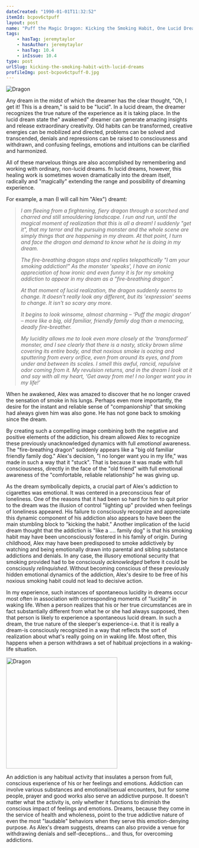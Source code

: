 ```yaml
---
dateCreated: "1990-01-01T11:32:52"
itemId: bcpov6ctpuff
layout: post
name: "Puff the Magic Dragon: Kicking the Smoking Habit, One Lucid Dreamer's Experience"
tags:
    - hasTag: jeremytaylor
    - hasAuthor: jeremytaylor
    - hasTag: 10.4
    - inIssue: 10.4
type: post
urlSlug: kicking-the-smoking-habit-with-lucid-dreams
profileImg: post-bcpov6ctpuff-0.jpg
---
```


<img src="../images/post-bcpov6ctpuff-0.jpg" alt="Dragon" width="auto" height="auto"/>

Any dream in the midst of which the dreamer has the clear thought, "Oh, I get it! This is a dream," is said to be "lucid". In a lucid dream, the dreamer recognizes the true nature of the experience as it is taking place. In the lucid dream state the" awakened" dreamer can generate amazing insights and release extraordinary creativity. Old habits can be transformed, creative energies can be mobilized and directed, problems can be solved and transcended, denials and repressions can be raised to consciousness and withdrawn, and confusing feelings, emotions and intuitions can be clarified and harmonized.

All of these marvelous things are also accomplished by remembering and working with ordinary, non-lucid dreams. fn lucid dreams, however, this healing work is sometimes woven dramatically into the dream itself, radically and "magically" extending the range and possibility of dreaming experience.

For example, a man (I will call him "Alex") dreamt:

> _I am fleeing from a firghtening, fiery dragon through a scorched and charred and still smouldering landscape. I run and run, until the magical moment of realization that this is all a dream! I suddenly "get it", that my terror and the pursuing monster and the whole scene are simply things that are happening in my dream. At that point, I turn and face the dragon and demand to know what he is doing in my dream._
>
> _The fire-breathing dragon stops and replies telepathically "I am your smoking addiction!" As the monster 'speaks', I have an ironic appreciation of how ironic and even funny it is for my smoking addiction to appear in my dream as a "fire-breathing dragon"._
>
> _At that moment of lucid realization, the dragon suddenly seems to change. It doesn't really look any different, but its 'expression' seems to change. It isn't so scary any more._
>
> _It begins to look winsome, almost charming – ‘Puff the magic dragon’ – more like a big, old familiar, friendly family dog than a menacing, deadly fire-breather._
>
> _My lucidity allows me to look even more closely at the ‘transformed’ monster, and I see clearly that there is a nasty, sticky brown slime covering its entire body, and that noxious smoke is oozing and sputtering from every orifice, even from around its eyes, and from under and between its scales. I smell this awful, rancid, repulsive odor coming from it. My revulsion returns, and in the dream I look at it and say with all my heart, ‘Get away from me! I no longer want you in my life!’_

When he awakened, Alex was amazed to discover that he no longer craved the sensation of smoke in his lungs. Perhaps even more importantly, the desire for the instant and reliable sense of "companionship" that smoking had always given him was also gone. He has not gone back to smoking since the dream.

By creating such a compelling image combining both the negative and positive elements of the addiction, his dream allowed Alex to recognize these previously unacknowledged dynamics with full _emotional_ awareness. The "fire-breathing dragon" suddenly appears like a "big old familiar friendly family dog." Alex's decision, "I no longer want you in my life," was made in such a way that it "stuck". That is because it was made with full consciousness, directly in the face of the "old friend" with full emotional awareness of the "comfortable, reliable relationship" he was giving up.

As the dream symbolically depicts, a crucial part of Alex's addiction to cigarettes was emotional. It was centered in a preconscious fear of loneliness. One of the reasons that it had been so hard for him to quit prior to the dream was the illusion of control "lighting up" provided when feelings of loneliness appeared. His failure to consciously recognize and appreciate this dynamic component of his addiction also appears to have been the main stumbling block to "kicking the habit." Another implication of the lucid dream thought that the addiction is "like a .... family dog" is that his smoking habit may have been unconsciously fostered in his family of origin. During childhood, Alex may have been predisposed to smoke addictively by watching and being emotionally drawn into parental and sibling substance addictions and denials. In any case, the illusory emotional security that smoking provided had to be consciously _acknowledged_ before it could be consciously _relinquished_. Without becoming conscious of these previously hidden emotional dynamics of the addiction, Alex's desire to be free of his noxious smoking habit could not lead to decisive action.

In my experience, such instances of spontaneous lucidity in dreams occur most often in association with corresponding moments of "lucidity" in waking life. When a person realizes that his or her true circumstances are in fact substantially different from what he or she had always supposed, then that person is likely to experience a spontaneous lucid dream. In such a dream, the true nature of the sleeper's experience-i.e. that it is really a dream-is consciously recognized in a way that reflects the sort of realization about what's really going on in waking life. Most often, this happens when a person withdraws a set of habitual projections in a waking-life situation.

<img src="../images/post-bcpov6ctpuff-1.jpg" alt="Dragon" width="300" height="auto"/>

An addiction is any habitual activity that insulates a person from full, conscious experience of his or her feelings and emotions. Addiction can involve various substances and emotional/sexual encounters, but for some people, prayer and good works also serve an addictive purpose. It doesn't matter what the activity is, only whether it functions to diminish the conscious impact of feelings and emotions. Dreams, because they come in the service of health and wholeness, point to the true addictive nature of even the most "laudable" behaviors when they serve this emotion-denying purpose. As Alex's dream suggests, dreams can also provide a venue for withdrawing denials and self-deceptions... and thus, for overcoming addictions.
